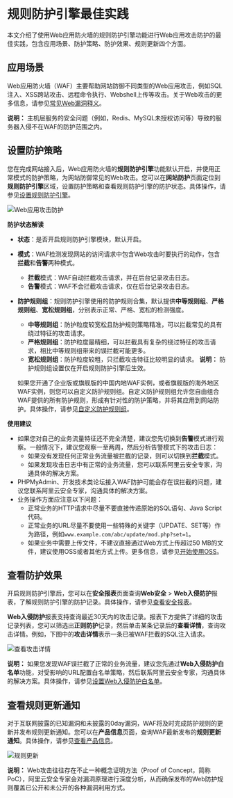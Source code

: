 # 规则防护引擎最佳实践

本文介绍了使用Web应用防火墙的规则防护引擎功能进行Web应用攻击防护的最佳实践，包含应用场景、防护策略、防护效果、规则更新四个方面。

## 应用场景

Web应用防火墙（WAF）主要帮助网站防御不同类型的Web应用攻击，例如SQL注入、XSS跨站攻击、远程命令执行、Webshell上传等攻击。关于Web攻击的更多信息，请参见[常见Web漏洞释义]()。

**说明：** 主机层服务的安全问题（例如，Redis、MySQL未授权访问等）导致的服务器入侵不在WAF的防护范围之内。

## 设置防护策略

您在完成网站接入后，Web应用防火墙的**规则防护引擎**功能默认开启，并使用正常模式的防护策略，为网站防御常见的Web攻击。您可以在**网站防护**页面定位到**规则防护引擎**区域，设置防护策略和查看规则防护引擎的防护状态。具体操作，请参见[设置规则防护引擎](/intl.zh-CN/网站防护配置/Web安全/设置规则防护引擎.md)。

![Web应用攻击防护 ](https://static-aliyun-doc.oss-accelerate.aliyuncs.com/assets/img/zh-CN/6190530161/p8640.jpg)

**防护状态解读**

-   **状态**：是否开启规则防护引擎模块，默认开启。
-   **模式**：WAF检测发现网站的访问请求中包含Web攻击时要执行的动作，包含**拦截**和**告警**两种模式。
    -   **拦截**模式：WAF自动拦截攻击请求，并在后台记录攻击日志。
    -   **告警**模式：WAF不会拦截攻击请求，仅在后台记录攻击日志。
-   **防护规则组**：规则防护引擎使用的防护规则合集，默认提供**中等规则组**、**严格规则组**、**宽松规则组**，分别表示正常、严格、宽松的检测强度。

    -   **中等规则组**：防护粒度较宽松且防护规则策略精准，可以拦截常见的具有绕过特征的攻击请求。
    -   **严格规则组**：防护粒度最精细，可以拦截具有复杂的绕过特征的攻击请求，相比中等规则组带来的误拦截可能更多。
    -   **宽松规则组**：防护粒度较粗，只拦截攻击特征比较明显的请求。
    **说明：** 防护规则组设置仅在开启规则防护引擎后生效。

    如果您开通了企业版或旗舰版的中国内地WAF实例，或者旗舰版的海外地区WAF实例，则您可以自定义防护规则组。自定义防护规则组允许您自由组合WAF提供的所有防护规则，形成有针对性的防护策略，并将其应用到网站防护。具体操作，请参见[自定义防护规则组](/intl.zh-CN/网站防护配置/自定义防护规则组.md)。


**使用建议**

-   如果您对自己的业务流量特征还不完全清楚，建议您先切换到**告警**模式进行观察。一般情况下，建议您观察一至两周，然后分析告警模式下的攻击日志：
    -   如果没有发现任何正常业务流量被拦截的记录，则可以切换到**拦截**模式。
    -   如果发现攻击日志中有正常的业务流量，您可以联系阿里云安全专家，沟通具体的解决方案。
-   PHPMyAdmin、开发技术类论坛接入WAF防护可能会存在误拦截的问题，建议您联系阿里云安全专家，沟通具体的解决方案。
-   业务操作方面应注意以下问题：
    -   正常业务的HTTP请求中尽量不要直接传递原始的SQL语句、Java Script代码。
    -   正常业务的URL尽量不要使用一些特殊的关键字（UPDATE、SET等）作为路径，例如`www.example.com/abc/update/mod.php?set=1`。
    -   如果业务中需要上传文件，不建议直接通过Web方式上传超过50 MB的文件，建议使用OSS或者其他方式上传。更多信息，请参见[开始使用OSS](/intl.zh-CN/快速入门/开始使用OSS.md)。

## 查看防护效果

开启规则防护引擎后，您可以在**安全报表**页面查询**Web安全** \> **Web入侵防护**报表，了解规则防护引擎的防护记录。具体操作，请参见[查看安全报表](/intl.zh-CN/.md)。

**Web入侵防护**报表支持查询最近30天内的攻击记录。报表下方提供了详细的攻击记录列表，您可以筛选出**正则防护**记录，然后单击某条记录后的**查看详情**，查询攻击详情。例如，下图中的**攻击详情**表示一条已被WAF拦截的SQL注入请求。

![查看攻击详情 ](https://static-aliyun-doc.oss-accelerate.aliyuncs.com/assets/img/zh-CN/9795359951/p8644.png)

**说明：** 如果您发现WAF误拦截了正常的业务流量，建议您先通过**Web入侵防护白名单**功能，对受影响的URL配置白名单策略，然后联系阿里云安全专家，沟通具体的解决方案。具体操作，请参见[设置Web入侵防护白名单](/intl.zh-CN/网站防护配置/防护白名单/设置Web入侵防护白名单.md)。

## 查看规则更新通知

对于互联网披露的已知漏洞和未披露的0day漏洞，WAF将及时完成防护规则的更新并发布规则更新通知。您可以在**产品信息**页面，查询WAF最新发布的**规则更新通知**。具体操作，请参见[查看产品信息](/intl.zh-CN/系统管理/查看产品信息.md)。

![规则更新 ](https://static-aliyun-doc.oss-accelerate.aliyuncs.com/assets/img/zh-CN/9795359951/p8645.png)

**说明：** Web攻击往往存在不止一种概念证明方法（Proof of Concept，简称PoC），阿里云安全专家会对漏洞原理进行深度分析，从而确保发布的Web防护规则覆盖已公开和未公开的各种漏洞利用方式。

